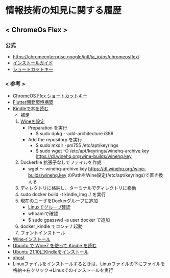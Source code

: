# 情報技術の知見に関する履歴

## < ChromeOs Flex >
### 公式
+ https://chromeenterprise.google/intl/ja_jp/os/chromeosflex/
+ [インストールガイド](https://support.google.com/chromeosflex/answer/11552529?hl=ja&visit_id=638087373823997548-1542311112&ref_topic=11551271&rd=1)
+ [ショートカットキー](https://support.google.com/chromebook/answer/183101?hl=ja)


### < 参考 >
+ [ChromeOS Flex ショートカットキー](https://4thsight.xyz/41777)
+ [Flutter開発環境構築](http://pineplanter.moo.jp/non-it-salaryman/2022/02/07/chromebook-flutter/)
+ [Kindleで本を読む](https://zenn.dev/junkawa/articles/chromeosflex_install_kindleforpc#crostini-%E7%92%B0%E5%A2%83)
  + 補足
  1. [Wineを設定](https://wiki.winehq.org/Debian)
      + Preparation を実行
        + $ sudo dpkg --add-architecture i386 
      + Add the repository を実行
        + $ sudo mkdir -pm755 /etc/apt/keyrings
        + $ sudo wget -O /etc/apt/keyrings/winehq-archive.key https://dl.winehq.org/wine-builds/winehq.key
  1. Dockerfile 拡張子なしでファイルを作成
      + wget 〜 winehq-archive.key https://dl.winehq.org/wine-builds/winehq.key のPathをWine設定(/etc/apt/keyrings)で置き換える
  1. ディレクトリに格納し、ターミナルでディレクトリに移動
  1. sudo docker build -t kindle_img ./ を実行
  1. 現在のユーザをDockerグループに追加
      + [Linuxでグループ確認](https://kazmax.zpp.jp/linux_beginner/etc_group.html)
      + whoamiで確認
      + $ sudo gpasswd -a user docker で追加
  1. docker_kindle でコンテナ起動
  1. フォントインストール
+ [Wineインストール](https://pc.watch.impress.co.jp/docs/column/nishikawa/1442374.html)
+ [Ubuntu で Wine7 を使って Kindle を読む](https://qiita.com/nanbuwks/items/a8f3b558cae92e5576bf)
+ [Ubuntu 21.10にKindleをインストール](https://qiita.com/relu/items/8fc87a895e17609012aa)
+ [xhost](https://kledgeb.blogspot.com/2012/09/ubuntu-x-2.html) 
+ Linuxファイルをインストールするときは、Linuxファイルの下にファイルを格納→右クリック→Linuxでのインストールを実行